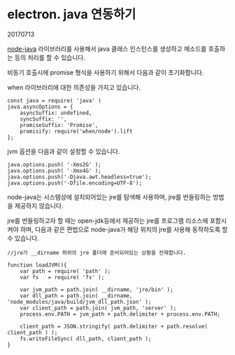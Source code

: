 # electron. java 연동하기

20170713



[node-java](https://github.com/joeferner/node-java) 라이브러리를 사용해서 java 클래스 인스턴스를 생성하고 메소드를 호출하는 등의 처리를 할 수 있습니다.

비동기 호출시에 promise 형식을 사용하기 위해서 다음과 같이 초기화합니다.

when 라이브러리에 대한 의존성을 가지고 있습니다.

```
const java = require( 'java' )
java.asyncOptions = {
	asyncSuffix: undefined,
	syncSuffix: '',
	promiseSuffix: 'Promise',
	promisify: require('when/node').lift
};
```



jvm 옵션을 다음과 같이 설정할 수 있습니다.

```
java.options.push( '-Xms2G' );
java.options.push( '-Xmx4G' );
java.options.push('-Djava.awt.headless=true');
java.options.push('-Dfile.encoding=UTF-8');
```



node-java는 시스템상에 설치되어있는 jre를 탐색해 사용하며, jre를 번들링하는 방법을 제공하지 않습니다.

jre를 번들링하고자 할 때는 open-jdk등에서 제공하는 jre를 프로그램 리소스에 포함시켜야 하며, 다음과 같은 편법으로 node-java가 해당 위치의 jre를 사용해 동작하도록 할 수 있습니다.



```
//jre가 __dirname 하위의 jre 폴더에 준비되어있는 상황을 전제합니다.

function loadJVM(){
    var path = require( 'path' );
    var fs   = require( 'fs' );

    var jvm_path = path.join( __dirname, 'jre/bin' ); 
    var dll_path = path.join( __dirname, 'node_modules/java/build/jvm_dll_path.json' );
    var client_path = path.join( jvm_path, 'server' );
    process.env.PATH = jvm_path + path.delimiter + process.env.PATH;

    client_path = JSON.stringify( path.delimiter + path.resolve( client_path ) );
    fs.writeFileSync( dll_path, client_path );
}
```







